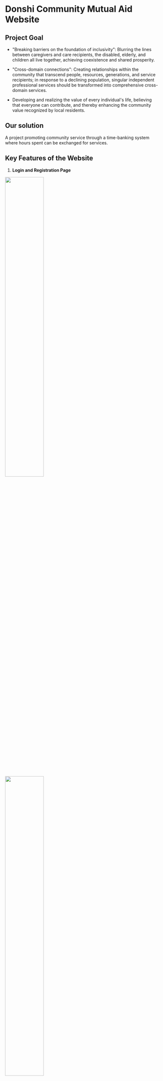 # Donshi Community Mutual Aid Website

## Project Goal
- "Breaking barriers on the foundation of inclusivity": Blurring the lines between caregivers and care recipients, the disabled, elderly, and children all live together, achieving coexistence and shared prosperity.

- "Cross-domain connections": Creating relationships within the community that transcend people, resources, generations, and service recipients; in response to a declining population, singular independent professional services should be transformed into comprehensive cross-domain services.

- Developing and realizing the value of every individual's life, believing that everyone can contribute, and thereby enhancing the community value recognized by local residents.

## Our solution
A project promoting community service through a time-banking system where hours spent can be exchanged for services.

## Key Features of the Website

1. **Login and Registration Page**  
<img src="https://raw.githubusercontent.com/kennysuper007/Donshi-Community-Mutual-Aid-Website/main/img/loading.png" width="50%" height="50%">
<img src="https://raw.githubusercontent.com/kennysuper007/Donshi-Community-Mutual-Aid-Website/main/img/loading1.png" width="50%" height="50%">

2. **Personal Profile Page**  
<img src="https://raw.githubusercontent.com/kennysuper007/Donshi-Community-Mutual-Aid-Website/main/img/personal_file.png" width="50%" height="50%">

3. **Map Display**  
<img src="https://raw.githubusercontent.com/kennysuper007/Donshi-Community-Mutual-Aid-Website/main/img/Map.png" width="50%" height="50%">

4. **Comments and Replies**  
<img src="https://raw.githubusercontent.com/kennysuper007/Donshi-Community-Mutual-Aid-Website/main/img/comments.png" width="50%" height="50%">

5. **Post Publication**  
<img src="https://raw.githubusercontent.com/kennysuper007/Donshi-Community-Mutual-Aid-Website/main/img/post.png" width="50%" height="50%">

6. **Complete Post View**  
<img src="https://raw.githubusercontent.com/kennysuper007/Donshi-Community-Mutual-Aid-Website/main/img/complete_post.png" width="50%" height="50%">

7. **Navigation Bar**  
<img src="https://raw.githubusercontent.com/kennysuper007/Donshi-Community-Mutual-Aid-Website/main/img/navigation_bar.png" width="50%" height="50%">

### Universal Version for Android and IOS:
1. **Information**  
<img src="https://raw.githubusercontent.com/kennysuper007/Donshi-Community-Mutual-Aid-Website/main/img/phone_info.png" width="50%" height="50%">

2. **Needs**  
<img src="https://raw.githubusercontent.com/kennysuper007/Donshi-Community-Mutual-Aid-Website/main/img/phone_need.png" width="50%" height="50%">

3. **Navigation Bar**  
<img src="https://raw.githubusercontent.com/kennysuper007/Donshi-Community-Mutual-Aid-Website/main/img/phone_navigationbar.png" width="50%" height="50%">

4. **Personal Interface**  
<img src="https://raw.githubusercontent.com/kennysuper007/Donshi-Community-Mutual-Aid-Website/main/img/phone_Personal_Interface.png" width="50%" height="50%">

5. **Map**  
<img src="https://raw.githubusercontent.com/kennysuper007/Donshi-Community-Mutual-Aid-Website/main/img/phone_map.png" width="50%" height="50%">
---

## Step 1: Create GitHub Repository

### Using GitKraken
Initialize GitHub repository

### Using GitHub
Create a new repository

---

## Step 2: Create Project

### Create the Folder
Web: Front-end Web Design
Purpose: Pages accessible by browsers, for mobile or desktop
Preparatory Steps:
- npx create-react-app {project-name}
- npm install -save react-router react-router-dom sass sass-loader
- Create folder 'assets' and under 'assets' create:
  - image
  - scss
- Create 'components', 'pages'

---

## Step 3: Upload to GitHub

### Build the Project
- Add "homepage": "./" to package.json
- Run 'npm run build' for the page to be uploaded
- Place the built files into the newly created repository
- Execute:
git add .
git commit -m "first commit"
git remote add origin https://github.com/john87413/{project-name}.git
git push -u origin master


### Set Up GitHub Pages

---

## Step 4: Front-end Tool Styles

### Using sass-loader
- Create a SCSS folder with style.scss and _variables.scss
- To use any variable:
@import '../../assets/scss/variables.scss';
- In main.js, import style.scss:
import "./assets/scss/style.scss"
- Remember to add dots for each style!

### Style Reset
- @import "./variables";
- All elements (*):
- Add 'border-box'
- Remove highlight (outline)
- HTML definition:
- Determine the most frequently used font size
- Body definition:
- Set margin to 0
- Set line height
- Set common fonts
- Optionally set background (as per design)
- a definition:
- Change default color
- Set text-decoration to none (optional)
- li definition:
- Remove default list-style-type
- Optionally set float: left
- Optionally set cursor: pointer
- button definition:
- Remove default box
- Optionally set border-radius: 0.5rem;

### Define Common flex Tools
- Define display
- Define direction
- Define flex-grow
- Define variables jc & ai
- Use each to process variables

### Define Common margin & padding
- Define variables type, direction, size, base-size
- Define size as 0.5 increments or larger
- Use each to define .m-1, .mx-1, .mt-1

### Define Common Color
- Define common colors
- Use each to process variables

### Define Common font size & text align
- Define common font sizes
- Use each to process variables
- Process text alignment (left, right, center)

### Define Additional Common Styles
- Width and height 100%
- Flex wrap option
- Font boldness

---

## Step 5: Distribute Router

### Create Pages
1. In the 'pages' directory, create pages and write basic HTML:
 - map.js
 - login.js
 - home.js
 - info.js
 - need.js
 - setting.js
 - profile.js

2. In App.js, distribute the main routes:
 ```javascript
 import {
   BrowserRouter as Router,
   Switch,
   Route,
   Redirect,
 } from "react-router-dom";

 <Router>
   <div className="app">
     <Switch>
       <Route path="/home" component={Home}></Route>
       <Route path="/login" component={Login}></Route>
       <Route path="/map" component={Map}></Route>
       <Route path="/" render={() => <Redirect to="/home" />}></Route>
       <Route component={() => 404} />
     </Switch>
   </div>
 </Router>;
In home.js, distribute nested routes:
import { Switch, Route, Redirect } from "react-router-dom";

<div className="home">
  <h1>Home Page</h1>
  <Switch>
    <Route path="/home/info" component={Info}></Route>
    <Route path="/home/Need" component={Need}></Route>
    <Route path="/home/profile" component={Profile}></Route>
    <Route path="/home/setting" component={Setting}></Route>
    <Route path="/home" render={() => <Redirect to="/home/info" />}></Route>
  </Switch>
</div>;



